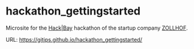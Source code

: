 # hackathon_gettingstarted
Microsite for the [Hack|Bay](https://www.hackbay.de/) hackathon of the startup company [ZOLLHOF](https://www.zollhof.de/).

URL: https://gitjps.github.io/hackathon_gettingstarted/
